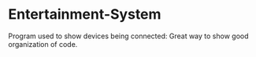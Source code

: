 # Entertainment-System
Program used to show devices being connected: Great way to show good organization of code. 
